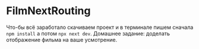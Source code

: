 # FilmNextRouting

Что-бы всё заработало скачиваем проект и в терминале пишем сначала `npm install` а потом `npx next dev`.
Домашнее задание: доделать отображение фильма на ваше усмотрение.
